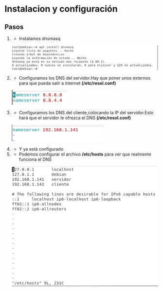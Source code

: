 # Instalacion y configuración


## Pasos
1.  - Instalamos dnsmasq
	
     ![1](https://github.com/jesusromero92/dnsmasq/blob/main/Fotos/1.png)

2.  - Configuramos los DNS del servidor.Hay que poner unos externos para que pueda salir a internet **(/etc/resol.conf)**

     ![2](https://github.com/jesusromero92/dnsmasq/blob/main/Fotos/2.1.png) 

3.  - Configuramos los DNS del cliente,colocando la IP del servidor.Esto hará que el servidor le ofrezca el DNS **(/etc/resol.conf)**

     ![3](https://github.com/jesusromero92/dnsmasq/blob/main/Fotos/2.2.png)
     
4.  - Y ya está configurado

5.  - Podemos configurar el archivo **/etc/hosts** para ver que realmente funciona el DNS

     ![3](https://github.com/jesusromero92/dnsmasq/blob/main/Fotos/4.png)
